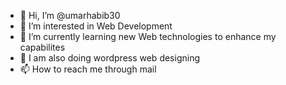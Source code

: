 - 👋 Hi, I’m @umarhabib30
- 👀 I’m interested in Web Development
- 🌱 I’m currently learning new Web technologies to enhance my capabilites
- 💞️ I am also doing wordpress web designing
- 📫 How to reach me through mail

<!---
umarhabib30/umarhabib30 is a ✨ special ✨ repository because its `README.md` (this file) appears on your GitHub profile.
You can click the Preview link to take a look at your changes.
--->
